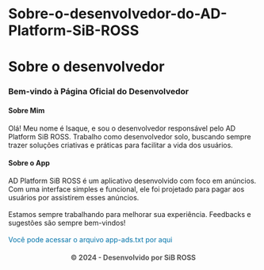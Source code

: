 # Sobre-o-desenvolvedor-do-AD-Platform-SiB-ROSS

<head>
  <meta name="google-site-verification" content="uijWJyo3OzssuUjIrWrCADK55SfS0sU6OWIVSLDWHH0" />
  <h1>Sobre o desenvolvedor</h1>
<body>
  <h3>Bem-vindo à Página Oficial do Desenvolvedor</h3>
  <section>
    <h4>Sobre Mim</h4>Olá! Meu nome é Isaque, e sou o desenvolvedor responsável pelo AD Platform SiB ROSS. Trabalho como desenvolvedor solo, buscando sempre trazer soluções criativas e práticas para facilitar a vida dos usuários.
</section><section>
  <h4>Sobre o App</h4>AD Platform SiB ROSS é um aplicativo desenvolvido com foco em anúncios. Com uma interface simples e funcional, ele foi projetado para pagar aos usuários por assistirem esses anúncios.
</section><br>
  Estamos sempre trabalhando para melhorar sua experiência. Feedbacks e sugestões são sempre bem-vindos!<br><br>
  <a href="https://developeraid.github.io/app-ads.txt" target="_blank" style="text-decoration: none;color: #0073aa">Você pode acessar o arquivo app-ads.txt por aqui</a><br>
  <h4><div style="margin-top:20pxfont-size:0.9em;color:#555;text-align:center">
© 2024 - Desenvolvido por SiB ROSS</div></h4>
</body>
</head>

